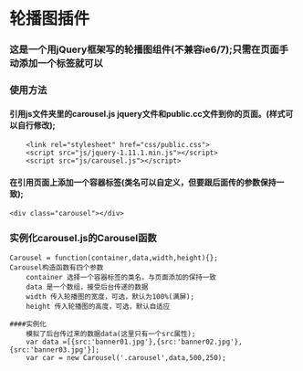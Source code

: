 # 轮播图插件
### 这是一个用jQuery框架写的轮播图组件(不兼容ie6/7);只需在页面手动添加一个标签就可以

### 使用方法

#### 引用js文件夹里的carousel.js jquery文件和public.cc文件到你的页面。(样式可以自行修改);
		
		<link rel="stylesheet" href="css/public.css">
		<script src="js/jquery-1.11.1.min.js"></script>
		<script src="js/carousel.js"></script>

#### 在引用页面上添加一个容器标签(类名可以自定义，但要跟后面传的参数保持一致);

	<div class="carousel"></div>

### 实例化carousel.js的Carousel函数
	
	Carousel = function(container,data,width,height){};
	Carousel构造函数有四个参数
		container 选择一个容器标签的类名，与页面添加的保持一致
		data 是一个数组，接受后台传递的数据
		width 传入轮播图的宽度，可选，默认为100%(满屏);
		height 传入轮播图的高度，可选，默认自适应

	####实例化	
		模拟了后台传过来的数据data(这里只有一个src属性);
		var data =[{src:'banner01.jpg'},{src:'banner02.jpg'},{src:'banner03.jpg'}];
		var car = new Carousel('.carousel',data,500,250);
